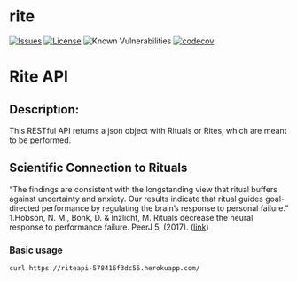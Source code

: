 rite
=========

[![Issues](https://img.shields.io/github/issues/free-ignorance/rite.svg)](https://github.com/free-ignorance/rite/issues)
[![License](https://img.shields.io/badge/license-GPL-blue.svg)](https://github.com/free-ignorance/rite/blob/main/LICENSE)
![Known Vulnerabilities](https://snyk.io/test/github/free-ignorance/rite/badge.svg)
[![codecov](https://codecov.io/gh/free-ignorance/rite/branch/main/graph/badge.svg)](https://codecov.io/gh/free-ignorance/rite)


Rite API
=========

## Description:

This RESTful API returns a json object with Rituals or Rites, which are meant to be performed. 

## Scientific Connection to Rituals

“The findings are consistent with the longstanding view that ritual buffers against uncertainty and anxiety. Our results indicate that ritual guides goal-directed performance by regulating the brain’s response to personal failure.” 1.Hobson, N. M., Bonk, D. & Inzlicht, M. Rituals decrease the neural response to performance failure. PeerJ 5, (2017). ([link](https://peerj.com/articles/3363.pdf))

### Basic usage

```bash
curl https://riteapi-578416f3dc56.herokuapp.com/
```


